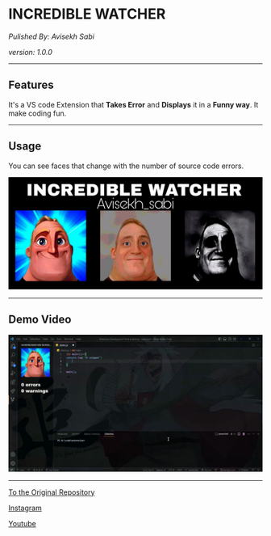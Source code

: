 # **INCREDIBLE WATCHER**

_Pulished By: Avisekh Sabi_

_version: 1.0.0_

---

## **Features**

It's a VS code Extension that **Takes Error** and **Displays** it in a **Funny way**. It make coding fun.

---

## **Usage**

You can see faces that change with the number of source code errors.

![BANNER](https://raw.githubusercontent.com/avisekh3110/incrediblewatcher/main/assets/banner.jpg)

---

## **Demo Video**

![mehnatSeBanaHuaGif](https://raw.githubusercontent.com/avisekh3110/incrediblewatcher/main/assets/recordincredible.gif)

---

[To the Original Repository]("https://github.com/avisekh3110/incrediblewatcher")

[Instagram]("https://www.instagram.com/avisekh_sabi/")

[Youtube]("https://www.youtube.com/@avisekhartzz")
